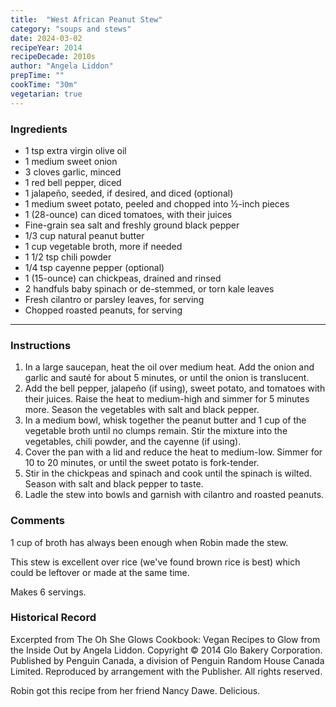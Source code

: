 ```yaml
---
title:  "West African Peanut Stew"
category: "soups and stews"
date: 2024-03-02
recipeYear: 2014
recipeDecade: 2010s
author: "Angela Liddon"
prepTime: ""
cookTime: "30m"
vegetarian: true
---
```


### Ingredients

- 1 tsp extra virgin olive oil
- 1 medium sweet onion
- 3 cloves garlic, minced
- 1 red bell pepper, diced
- 1 jalapeño, seeded, if desired, and diced (optional)
- 1 medium sweet potato, peeled and chopped into ½-inch pieces
- 1 (28-ounce) can diced tomatoes, with their juices
- Fine-grain sea salt and freshly ground black pepper
- 1/3 cup natural peanut butter
- 1 cup vegetable broth, more if needed
- 1 1/2 tsp chili powder
- 1/4 tsp cayenne pepper (optional)
- 1 (15-ounce) can chickpeas, drained and rinsed
- 2 handfuls baby spinach or de-stemmed, or torn kale leaves
- Fresh cilantro or parsley leaves, for serving
- Chopped roasted peanuts, for serving

---

### Instructions

1. In a large saucepan, heat the oil over medium heat. Add the onion and garlic and sauté for about 5 minutes, or until the onion is translucent.
2. Add the bell pepper, jalapeño (if using), sweet potato, and tomatoes with their juices. Raise the heat to medium-high and simmer for 5 minutes more. Season the vegetables with salt and black pepper.
3. In a medium bowl, whisk together the peanut butter and 1 cup of the vegetable broth until no clumps remain. Stir the mixture into the vegetables, chili powder, and the cayenne (if using).
4. Cover the pan with a lid and reduce the heat to medium-low. Simmer for 10 to 20 minutes, or until the sweet potato is fork-tender.
5. Stir in the chickpeas and spinach and cook until the spinach is wilted. Season with salt and black pepper to taste.
6. Ladle the stew into bowls and garnish with cilantro and roasted peanuts.

### Comments

1 cup of broth has always been enough when Robin made the stew.

This stew is excellent over rice (we've found brown rice is best) which could be leftover or made at the same time.

Makes 6 servings.

### Historical Record

Excerpted from The Oh She Glows Cookbook: Vegan Recipes to Glow from the Inside Out by Angela Liddon. Copyright © 2014 Glo Bakery Corporation. Published by Penguin Canada, a division of Penguin Random House Canada Limited. Reproduced by arrangement with the Publisher. All rights reserved.

Robin got this recipe from her friend Nancy Dawe. Delicious.
